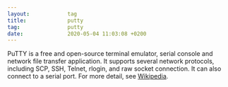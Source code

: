 ```yaml
---
layout:            tag
title:             putty
tag:               putty
date:              2020-05-04 11:03:08 +0200
---
```

PuTTY is a free and open-source terminal emulator, serial console and network
file transfer application. It supports several network protocols, including SCP,
SSH, Telnet, rlogin, and raw socket connection. It can also connect to a serial
port. 
For more detail, see [Wikipedia][wiki].

[wiki]:https://en.wikipedia.org/wiki/PuTTY

